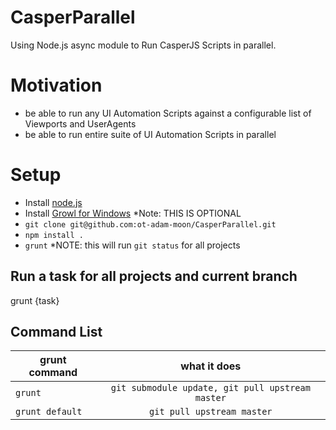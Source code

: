 CasperParallel
=========

Using Node.js async module to Run CasperJS Scripts in parallel.

Motivation
==========
  *  be able to run any UI Automation Scripts against a configurable list of Viewports and UserAgents
  *  be able to run entire suite of UI Automation Scripts in parallel

Setup
=====

* Install [node.js](http://nodejs.org/)
* Install [Growl for Windows](http://www.growlforwindows.com/gfw/) *Note: THIS IS OPTIONAL
* `git clone git@github.com:ot-adam-moon/CasperParallel.git`
* `npm install .`
* `grunt`  *NOTE: this will run `git status` for all projects


Run a task for all projects and current branch
----------------------------------------------

 grunt {task}

Command List
------------

| grunt command | what it does  |
| ------------- |:-------------:|
| `grunt` | `git submodule update, git pull upstream master` |
| `grunt default` | `git pull upstream master` |



